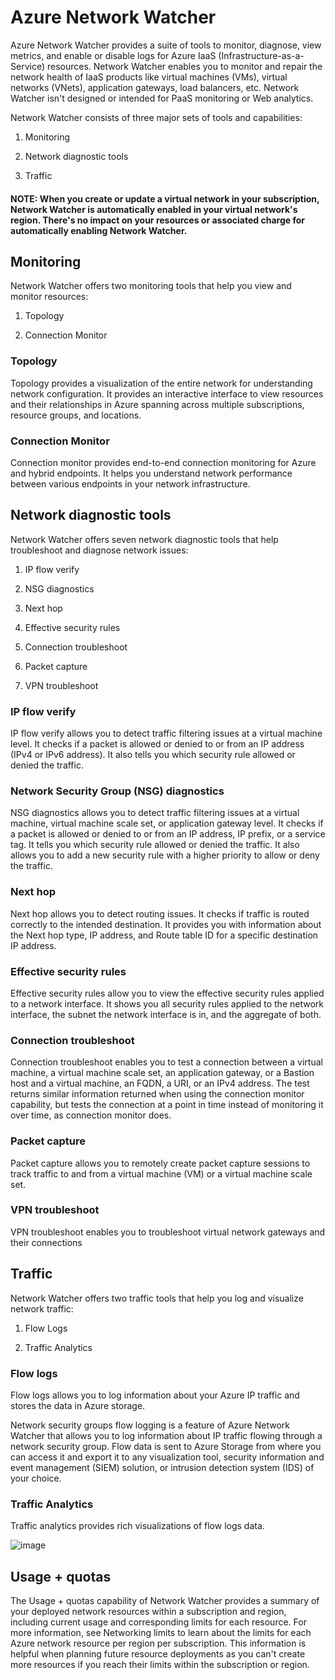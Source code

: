 # Azure Network Watcher

Azure Network Watcher provides a suite of tools to monitor, diagnose, view metrics, and enable or disable logs for Azure IaaS (Infrastructure-as-a-Service) resources. Network Watcher enables you to monitor and repair the network health of IaaS products like virtual machines (VMs), virtual networks (VNets), application gateways, load balancers, etc. Network Watcher isn't designed or intended for PaaS monitoring or Web analytics.

Network Watcher consists of three major sets of tools and capabilities:

1) Monitoring

2) Network diagnostic tools

3) Traffic

#### NOTE: When you create or update a virtual network in your subscription, Network Watcher is automatically enabled in your virtual network's region. There's no impact on your resources or associated charge for automatically enabling Network Watcher.

## Monitoring

Network Watcher offers two monitoring tools that help you view and monitor resources:

1) Topology

2) Connection Monitor

### Topology

Topology provides a visualization of the entire network for understanding network configuration. It provides an interactive interface to view resources and their relationships in Azure spanning across multiple subscriptions, resource groups, and locations.

### Connection Monitor

Connection monitor provides end-to-end connection monitoring for Azure and hybrid endpoints. It helps you understand network performance between various endpoints in your network infrastructure.

## Network diagnostic tools

Network Watcher offers seven network diagnostic tools that help troubleshoot and diagnose network issues:

1) IP flow verify

2) NSG diagnostics

3) Next hop

4) Effective security rules

5) Connection troubleshoot

6) Packet capture

7) VPN troubleshoot

### IP flow verify

IP flow verify allows you to detect traffic filtering issues at a virtual machine level. It checks if a packet is allowed or denied to or from an IP address (IPv4 or IPv6 address). It also tells you which security rule allowed or denied the traffic.

### Network Security Group (NSG) diagnostics

NSG diagnostics allows you to detect traffic filtering issues at a virtual machine, virtual machine scale set, or application gateway level. It checks if a packet is allowed or denied to or from an IP address, IP prefix, or a service tag. It tells you which security rule allowed or denied the traffic. It also allows you to add a new security rule with a higher priority to allow or deny the traffic.

### Next hop

Next hop allows you to detect routing issues. It checks if traffic is routed correctly to the intended destination. It provides you with information about the Next hop type, IP address, and Route table ID for a specific destination IP address.

### Effective security rules

Effective security rules allow you to view the effective security rules applied to a network interface. It shows you all security rules applied to the network interface, the subnet the network interface is in, and the aggregate of both.

### Connection troubleshoot

Connection troubleshoot enables you to test a connection between a virtual machine, a virtual machine scale set, an application gateway, or a Bastion host and a virtual machine, an FQDN, a URI, or an IPv4 address. The test returns similar information returned when using the connection monitor capability, but tests the connection at a point in time instead of monitoring it over time, as connection monitor does.

### Packet capture

Packet capture allows you to remotely create packet capture sessions to track traffic to and from a virtual machine (VM) or a virtual machine scale set.

### VPN troubleshoot

VPN troubleshoot enables you to troubleshoot virtual network gateways and their connections

## Traffic

Network Watcher offers two traffic tools that help you log and visualize network traffic:

1) Flow Logs

2) Traffic Analytics

### Flow logs

Flow logs allows you to log information about your Azure IP traffic and stores the data in Azure storage.

Network security groups flow logging is a feature of Azure Network Watcher that allows you to log information about IP traffic flowing through a network security group. Flow data is sent to Azure Storage from where you can access it and export it to any visualization tool, security information and event management (SIEM) solution, or intrusion detection system (IDS) of your choice.

### Traffic Analytics

Traffic analytics provides rich visualizations of flow logs data.


![image](https://github.com/user-attachments/assets/f3532dbb-a06c-4166-bfe2-f45eac434012)

## Usage + quotas

The Usage + quotas capability of Network Watcher provides a summary of your deployed network resources within a subscription and region, including current usage and corresponding limits for each resource. For more information, see Networking limits to learn about the limits for each Azure network resource per region per subscription. This information is helpful when planning future resource deployments as you can't create more resources if you reach their limits within the subscription or region.

